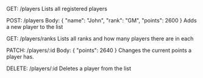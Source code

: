 GET: /players
Lists all registered players


POST: /players
Body: { "name": "John", "rank": "GM", "points": 2600 }
Adds a new player to the list

GET: /players/ranks
Lists all ranks and how many players there are in each

PATCH: /players/:id
Body: { "points": 2640 }
Changes the current points a player has.

DELETE: /players/:id
Deletes a player from the list
